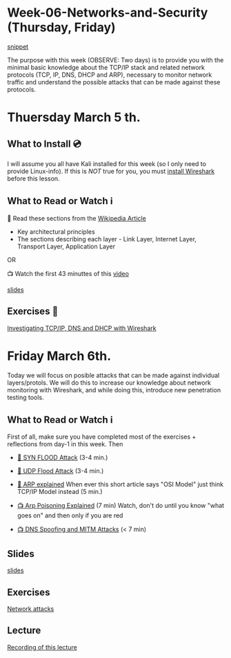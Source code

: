 # Week-06-Networks-and-Security (Thursday, Friday)

[snippet](https://docs.google.com/document/d/1JeVxni4WxM2Kli7Nu68uioooiq4PnYOEeb1ZzMyQvsk/edit)

The purpose with this week (OBSERVE: Two days) is to provide you with the minimal basic knowledge about the TCP/IP stack and related network protocols (TCP, IP, DNS, DHCP and ARP), necessary to monitor network traffic and understand the possible attacks that can be made against these protocols.

# Thuersday March 5 th.
## What to Install :cd:
I will assume you all have Kali installed for this week (so I only need to provide Linux-info). If this is *NOT* true for you, you must [install Wireshark](https://www.wireshark.org/download.html) before this lesson.


## What to Read or Watch :information_source:
:book: Read these sections from the [Wikipedia Article](https://en.wikipedia.org/wiki/Internet_protocol_suite)
- Key architectural principles
- The sections describing each layer - Link Layer, Internet Layer, Transport Layer, Application Layer

OR

:tv: Watch the first 43 minuttes of this [video](https://www.youtube.com/watch?v=EkNq4TrHP_U)

[slides](https://docs.google.com/presentation/d/1hEo6xfHzqeV1pCoTKrZLvuCjeLynndogD6Dna6MBT_E/edit?usp=sharing)

## Exercises :memo:
[Investigating TCP/IP, DNS and DHCP with Wireshark](https://docs.google.com/document/d/1TWqiRRHUWRHJwSSt1riu84ErxndVuWE_VxXOz4gjhPI/edit?usp=sharing)

# Friday March 6th.
Today we will focus on posible attacks that can be made against individual layers/protols. We will do this to increase our knowledge about network monitoring with Wireshark, and while doing this, introduce new penetration testing tools.

## What to Read or Watch :information_source:

First of all, make sure you have completed most of the exercises + reflections from day-1 in this week. Then

- [:book: SYN FLOOD Attack](https://www.cloudflare.com/learning/ddos/syn-flood-ddos-attack/) (3-4 min.)
- [:book: UDP Flood Attack](https://www.cloudflare.com/learning/ddos/udp-flood-ddos-attack/?utm_referrer=https://www.cloudflare.com/learning/ddos/http-flood-ddos-attack/?utm_referrer=https://www.cloudflare.com/learning/ddos/syn-flood-ddos-attack/) (3-4 min.)
- [:book: ARP explained](https://networklessons.com/cisco/ccnp-route/arp-address-resolution-protocol-explained/) When ever this short article says "OSI Model" just think TCP/IP Model instead (5 min.)

- [:tv: Arp Poisoning Explained](https://www.youtube.com/watch?v=RTXAUJ2yqCg) (7 min) Watch, don't do until you know "what goes on" and then only if you are red
- [:tv: DNS Spoofing and MITM Attacks](https://www.youtube.com/watch?v=VeWeAx3MRDA) (< 7 min)

## Slides
[slides](https://docs.google.com/presentation/d/1Mkho-BqDRte2NXzaX5SNEQ-Bva2uejvd_LjKNlQwJjM/edit?usp=sharing)

## Exercises 
[Network attacks](https://docs.google.com/document/d/1gVMriZKmrK3q3AlGntUY07_LIr0ABsAeS5vMGNd3dJY/edit?usp=sharing)

## Lecture
[Recording of this lecture](https://www.youtube.com/playlist?list=PLDbigcKhXkiWySLQY568co4zuOrEl-NCL)



